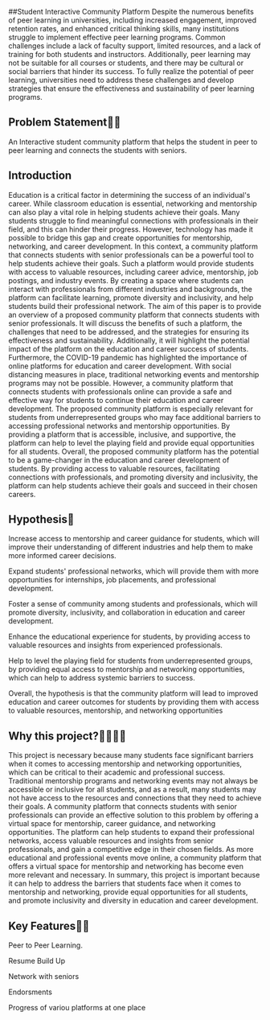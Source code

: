 ##Student Interactive Community Platform
Despite the numerous benefits of peer learning in universities, including increased engagement, improved retention rates, and enhanced critical thinking skills, many institutions struggle to implement effective peer learning programs. Common challenges include a lack of faculty support, limited resources, and a lack of training for both students and instructors. Additionally, peer learning may not be suitable for all courses or students, and there may be cultural or social barriers that hinder its success. To fully realize the potential of peer learning, universities need to address these challenges and develop strategies that ensure the effectiveness and sustainability of peer learning programs.



## Problem Statement🤔🤔
An Interactive student community platform that helps the student in peer to peer learning and connects the students with seniors.
## Introduction
Education is a critical factor in determining the success of an individual's career. While classroom education is essential, networking and mentorship can also play a vital role in helping students achieve their goals. Many students struggle to find meaningful connections with professionals in their field, and this can hinder their progress. However, technology has made it possible to bridge this gap and create opportunities for mentorship, networking, and career development.
In this context, a community platform that connects students with senior professionals can be a powerful tool to help students achieve their goals. Such a platform would provide students with access to valuable resources, including career advice, mentorship, job postings, and industry events. By creating a space where students can interact with professionals from different industries and backgrounds, the platform can facilitate learning, promote diversity and inclusivity, and help students build their professional network.
The aim of this paper is to provide an overview of a proposed community platform that connects students with senior professionals. It will discuss the benefits of such a platform, the challenges that need to be addressed, and the strategies for ensuring its effectiveness and sustainability. Additionally, it will highlight the potential impact of the platform on the education and career success of students.
Furthermore, the COVID-19 pandemic has highlighted the importance of online platforms for education and career development. With social distancing measures in place, traditional networking events and mentorship programs may not be possible. However, a community platform that connects students with professionals online can provide a safe and effective way for students to continue their education and career development.
The proposed community platform is especially relevant for students from underrepresented groups who may face additional barriers to accessing professional networks and mentorship opportunities. By providing a platform that is accessible, inclusive, and supportive, the platform can help to level the playing field and provide equal opportunities for all students.
Overall, the proposed community platform has the potential to be a game-changer in the education and career development of students. By providing access to valuable resources, facilitating connections with professionals, and promoting diversity and inclusivity, the platform can help students achieve their goals and succeed in their chosen careers.


## Hypothesis👀
Increase access to mentorship and career guidance for students, which will improve their understanding of different industries and help them to make more informed career decisions.

Expand students' professional networks, which will provide them with more opportunities for internships, job placements, and professional development.

Foster a sense of community among students and professionals, which will promote diversity, inclusivity, and collaboration in education and career development.

Enhance the educational experience for students, by providing access to valuable resources and insights from experienced professionals.

Help to level the playing field for students from underrepresented groups, by providing equal access to mentorship and networking opportunities, which can help to address systemic barriers to success.

Overall, the hypothesis is that the community platform will lead to improved education and career outcomes for students by providing them with access to valuable resources, mentorship, and networking opportunities

## Why this project?👨‍💻👩‍💻
This project is necessary because many students face significant barriers when it comes to accessing mentorship and networking opportunities, which can be critical to their academic and professional success. Traditional mentorship programs and networking events may not always be accessible or inclusive for all students, and as a result, many students may not have access to the resources and connections that they need to achieve their goals.
A community platform that connects students with senior professionals can provide an effective solution to this problem by offering a virtual space for mentorship, career guidance, and networking opportunities. The platform can help students to expand their professional networks, access valuable resources and insights from senior professionals, and gain a competitive edge in their chosen fields.
As more educational and professional events move online, a community platform that offers a virtual space for mentorship and networking has become even more relevant and necessary.
In summary, this project is important because it can help to address the barriers that students face when it comes to mentorship and networking, provide equal opportunities for all students, and promote inclusivity and diversity in education and career development.

## Key Features🔑🔑
Peer to Peer Learning.

Resume Build Up

Network with seniors

Endorsments

Progress of variou platforms at one place
